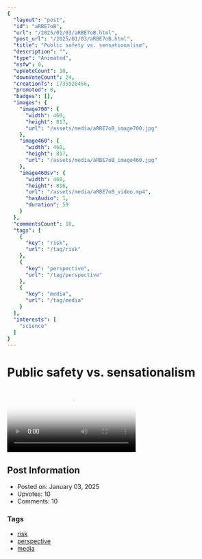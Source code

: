 ```yaml
---
{
  "layout": "post",
  "id": "aRBE7oB",
  "url": "/2025/01/03/aRBE7oB.html",
  "post_url": "/2025/01/03/aRBE7oB.html",
  "title": "Public safety vs. sensationalism",
  "description": "",
  "type": "Animated",
  "nsfw": 0,
  "upVoteCount": 10,
  "downVoteCount": 24,
  "creationTs": 1735926456,
  "promoted": 0,
  "badges": [],
  "images": {
    "image700": {
      "width": 460,
      "height": 817,
      "url": "/assets/media/aRBE7oB_image700.jpg"
    },
    "image460": {
      "width": 460,
      "height": 817,
      "url": "/assets/media/aRBE7oB_image460.jpg"
    },
    "image460sv": {
      "width": 460,
      "height": 816,
      "url": "/assets/media/aRBE7oB_video.mp4",
      "hasAudio": 1,
      "duration": 59
    }
  },
  "commentsCount": 10,
  "tags": [
    {
      "key": "risk",
      "url": "/tag/risk"
    },
    {
      "key": "perspective",
      "url": "/tag/perspective"
    },
    {
      "key": "media",
      "url": "/tag/media"
    }
  ],
  "interests": [
    "science"
  ]
}
---
```


# Public safety vs. sensationalism

<video controls playsinline loop poster="/assets/media/aRBE7oB_image460.jpg">
  <source src="/assets/media/aRBE7oB_video.mp4" type="video/mp4">
  Your browser does not support the video tag.
</video>

## Post Information

- Posted on: January 03, 2025
- Upvotes: 10
- Comments: 10

### Tags

- [risk](/tag/risk)
- [perspective](/tag/perspective)
- [media](/tag/media)
